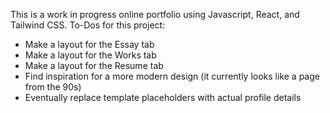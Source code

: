 This is a work in progress online portfolio using Javascript, React, and Tailwind CSS. 
To-Dos for this project:
- Make a layout for the Essay tab
- Make a layout for the Works tab
- Make a layout for the Resume tab
- Find inspiration for a more modern design (it currently looks like a page from the 90s)
- Eventually replace template placeholders with actual profile details